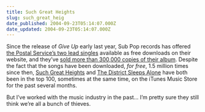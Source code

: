 ```yaml
---
title: Such Great Heights
slug: such_great_heig
date_published: 2004-09-23T05:14:07.000Z
date_updated: 2004-09-23T05:14:07.000Z
---
```


Since the release of *Give Up* early last year, Sub Pop records has offered [the Postal Service’s two lead singles](http://www.subpop.com/scripts/main/bands_page.php?id=412) available as free downloads on their website, and they’ve [sold more than 300,000 copies of their album](http://www.business2.com/b2/web/articles/0,17863,695091,00.html). Despite the fact that the songs have been downloaded, *for free*, 1.5 million times since then, [Such Great Heights](http://click.linksynergy.com/fs-bin/stat?id=G1XDwsbNcos&amp;offerid=78941&amp;type=3&amp;subid=0&amp;tmpid=1826&amp;RD_PARM1=http%253A%252F%252Fphobos.apple.com%252FWebObjects%252FMZStore.woa%252Fwa%252FviewAlbum%253FselectedItemId%253D2522315%2526playListId%253D2522333%2526originStoreFront%253D143441%26partnerId%3D30) and [The District Sleeps Alone](http://click.linksynergy.com/fs-bin/stat?id=G1XDwsbNcos&amp;offerid=78941&amp;type=3&amp;subid=0&amp;tmpid=1826&amp;RD_PARM1=http%253A%252F%252Fphobos.apple.com%252FWebObjects%252FMZStore.woa%252Fwa%252FviewAlbum%253FselectedItemId%253D2522310%2526playListId%253D2522333%2526originStoreFront%253D143441%26partnerId%3D30) have both been in the top 100, sometimes at the same time, on the iTunes Music Store for the past several months.

But I’ve worked with the music industry in the past… I’m pretty sure they still think we’re all a bunch of thieves.
